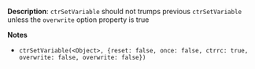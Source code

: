 __Description__: `ctrSetVariable` should not trumps previous `ctrSetVariable` unless the `overwrite` option property is true

__Notes__

+ `ctrSetVariable(<Object>, {reset: false, once: false, ctrrc: true, overwrite: false, overwrite: false})`
